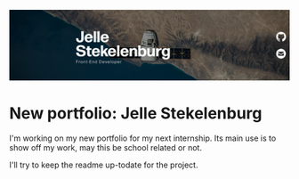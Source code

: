 ![Test Image 1](Assets/linkedin.png)
# New portfolio: Jelle Stekelenburg

I'm working on my new portfolio for my next internship.
Its main use is to show off my work, may this be school related or not.

I'll try to keep the readme up-todate for the project.
